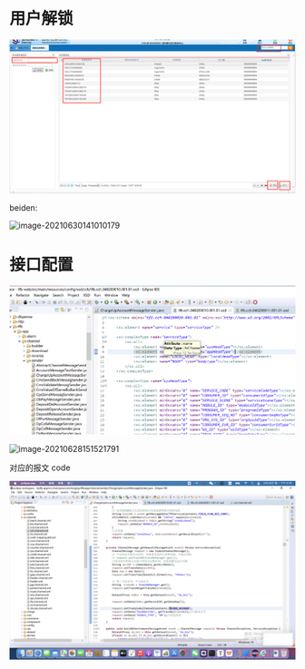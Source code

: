 # 用户解锁

![image-20210630113304308](img/image-20210630113304308.png)

beiden:

![image-20210630141010179](/Users/zjp/Projects/blogs/老国结/img/image-20210630141010179.png)

# 接口配置

![image-20210628151021837](img/image-20210628151021837.png)





![image-20210628151521791](/Users/zjp/Projects/blogs/老国结/img/image-20210628151521791.png)



对应的报文 code

![image-20210628154006360](img/image-20210628154006360.png)